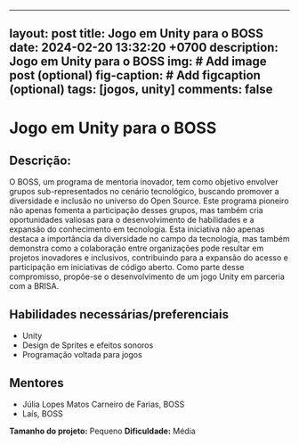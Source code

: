 
---
layout: post
title: Jogo em Unity para o BOSS
date: 2024-02-20 13:32:20 +0700
description: Jogo em Unity para o BOSS
img: # Add image post (optional)
fig-caption: # Add figcaption (optional)
tags: [jogos, unity]
comments: false
---

# Jogo em Unity para o BOSS

## Descrição:
O BOSS, um programa de mentoria inovador, tem como objetivo envolver grupos sub-representados no cenário tecnológico, buscando promover a diversidade e inclusão no universo do Open Source. Este programa pioneiro não apenas fomenta a participação desses grupos, mas também cria oportunidades valiosas para o desenvolvimento de habilidades e a expansão do conhecimento em tecnologia. Esta iniciativa não apenas destaca a importância da diversidade no campo da tecnologia, mas também demonstra como a colaboração entre organizações pode resultar em projetos inovadores e inclusivos, contribuindo para a expansão do acesso e participação em iniciativas de código aberto. Como parte desse compromisso, propõe-se o desenvolvimento de um jogo Unity em parceria com a BRISA. 

## Habilidades necessárias/preferenciais  
- Unity
- Design de Sprites e efeitos sonoros
- Programação voltada para jogos

## Mentores
- Júlia Lopes Matos Carneiro de Farias, BOSS
- Laís, BOSS

**Tamanho do projeto:** Pequeno
**Dificuldade:** Média
